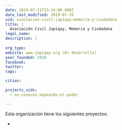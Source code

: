 ```yaml
---
date: 2019-07-21T23:14:06.000Z
date_last_modified: 2019-07-29
uid: asociacion-civil-japiqay-memoria-y-ciudadana
title: |
  Asociación Civil Japiqay, Memoria y Ciudadana
legal_name: 
description: |
  
org_type: 
website: www.japiqay.org (En desarrollo)
year_founded: 2016
facebook: 
twitter: 
tags:

cities: 

projects_uids:
  - os-conoces-mapeando-el-poder

---
```


Esta organización tiene los siguientes proyectos:

- [](/proyectos/os-conoces-mapeando-el-poder)
